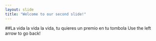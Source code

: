 ```yaml
---
layout: slide
title: "Welcome to our second slide!"
---
```

##La vida la vida la vida, tu quieres un premio en tu tombola
Use the left arrow to go back!
